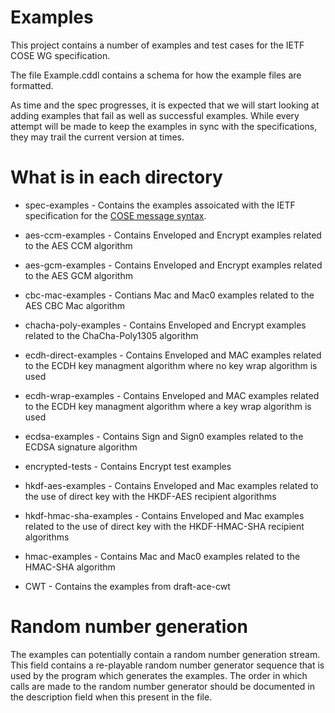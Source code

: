 # Examples

This project contains a number of examples and test cases for the IETF COSE WG specification.


The file Example.cddl contains a schema for how the example files are formatted.

As time and the spec progresses, it is expected that we will start looking at adding examples that fail as well as successful examples.  While every attempt will be made to keep the examples in sync with the specifications, they may trail the current version at times.

# What is in each directory

* spec-examples - Contains the examples assoicated with the IETF specification for the [COSE message syntax](https://tools.ietf.org/html/draft-ietf-cose-msg).

* aes-ccm-examples - Contains Enveloped and Encrypt examples related to the AES CCM algorithm

* aes-gcm-examples - Contains Enveloped and Encrypt examples related to the AES GCM algorithm

* cbc-mac-examples - Contians Mac and Mac0 examples related to the AES CBC Mac algorithm

* chacha-poly-examples - Contains Enveloped and Encrypt examples related to the ChaCha-Poly1305 algorithm

* ecdh-direct-examples - Contains Enveloped and MAC examples related to the ECDH key managment algorithm where no key wrap algorithm is used

* ecdh-wrap-examples - Contains Enveloped and MAC examples related to the ECDH key managment algorithm where a key wrap algorithm is used

* ecdsa-examples - Contains Sign and Sign0 examples related to the ECDSA signature algorithm

* encrypted-tests - Contains Encrypt test examples

* hkdf-aes-examples - Contains Enveloped and Mac examples related to the use of direct key with the HKDF-AES recipient algorithms

* hkdf-hmac-sha-examples - Contains Enveloped and Mac examples related to the use of direct key with the HKDF-HMAC-SHA recipient algorithms

* hmac-examples - Contains Mac and Mac0 examples related to the HMAC-SHA algorithm

* CWT - Contains the examples from draft-ace-cwt


# Random number generation

The examples can potentially contain a random number generation stream.  This field contains a re-playable random number generator sequence that is used by the program which generates the examples.  The order in which calls are made to the random number generator should be documented in the description field when this present in the file.
